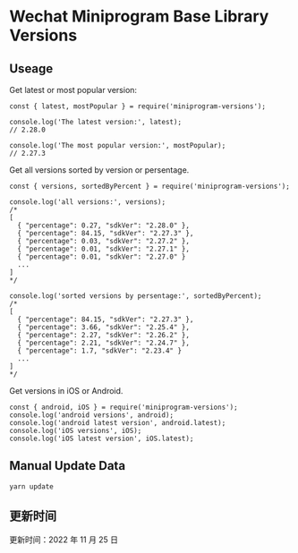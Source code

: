 
# Wechat Miniprogram Base Library Versions

## Useage

Get latest or most popular version:

```;
const { latest, mostPopular } = require('miniprogram-versions');

console.log('The latest version:', latest);
// 2.28.0

console.log('The most popular version:', mostPopular);
// 2.27.3

```

Get all versions sorted by version or persentage.

```
const { versions, sortedByPercent } = require('miniprogram-versions');

console.log('all versions:', versions);
/*
[
  { "percentage": 0.27, "sdkVer": "2.28.0" },
  { "percentage": 84.15, "sdkVer": "2.27.3" },
  { "percentage": 0.03, "sdkVer": "2.27.2" },
  { "percentage": 0.01, "sdkVer": "2.27.1" },
  { "percentage": 0.01, "sdkVer": "2.27.0" }
  ...
]
*/

console.log('sorted versions by persentage:', sortedByPercent);
/*
[
  { "percentage": 84.15, "sdkVer": "2.27.3" },
  { "percentage": 3.66, "sdkVer": "2.25.4" },
  { "percentage": 2.27, "sdkVer": "2.26.2" },
  { "percentage": 2.21, "sdkVer": "2.24.7" },
  { "percentage": 1.7, "sdkVer": "2.23.4" }
  ...
]
*/
```

Get versions in iOS or Android.

```
const { android, iOS } = require('miniprogram-versions');
console.log('android versions', android);
console.log('android latest version', android.latest);
console.log('iOS versions', iOS);
console.log('iOS latest version', iOS.latest);
```

## Manual Update Data

```
yarn update
```

## 更新时间

更新时间：2022 年 11 月 25 日
